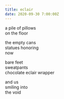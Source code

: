 ```yaml
---
title: eclair
date: 2020-09-30 7:00:00Z
---
```


a pile of pillows  
on the floor  

the empty cans  
statues honoring  
now  

bare feet  
sweatpants  
chocolate eclair wrapper  

and us  
smiling into  
the void  